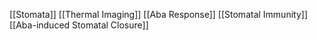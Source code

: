 [[Stomata]]
[[Thermal Imaging]]
[[Aba Response]]
[[Stomatal Immunity]]
[[Aba-induced Stomatal Closure]]
